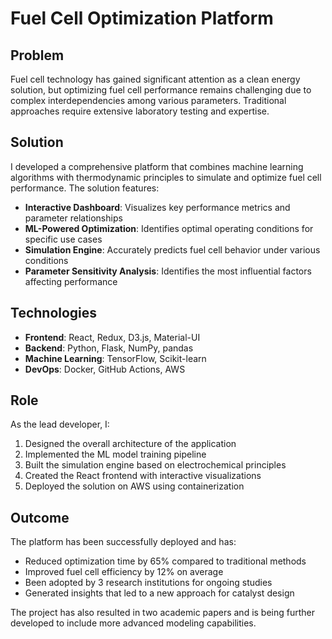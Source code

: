 # Fuel Cell Optimization Platform

## Problem

Fuel cell technology has gained significant attention as a clean energy solution, but optimizing fuel cell performance remains challenging due to complex interdependencies among various parameters. Traditional approaches require extensive laboratory testing and expertise.

## Solution

I developed a comprehensive platform that combines machine learning algorithms with thermodynamic principles to simulate and optimize fuel cell performance. The solution features:

- **Interactive Dashboard**: Visualizes key performance metrics and parameter relationships
- **ML-Powered Optimization**: Identifies optimal operating conditions for specific use cases
- **Simulation Engine**: Accurately predicts fuel cell behavior under various conditions
- **Parameter Sensitivity Analysis**: Identifies the most influential factors affecting performance

## Technologies

- **Frontend**: React, Redux, D3.js, Material-UI
- **Backend**: Python, Flask, NumPy, pandas
- **Machine Learning**: TensorFlow, Scikit-learn
- **DevOps**: Docker, GitHub Actions, AWS

## Role

As the lead developer, I:

1. Designed the overall architecture of the application
2. Implemented the ML model training pipeline
3. Built the simulation engine based on electrochemical principles
4. Created the React frontend with interactive visualizations
5. Deployed the solution on AWS using containerization

## Outcome

The platform has been successfully deployed and has:

- Reduced optimization time by 65% compared to traditional methods
- Improved fuel cell efficiency by 12% on average
- Been adopted by 3 research institutions for ongoing studies
- Generated insights that led to a new approach for catalyst design

The project has also resulted in two academic papers and is being further developed to include more advanced modeling capabilities.
